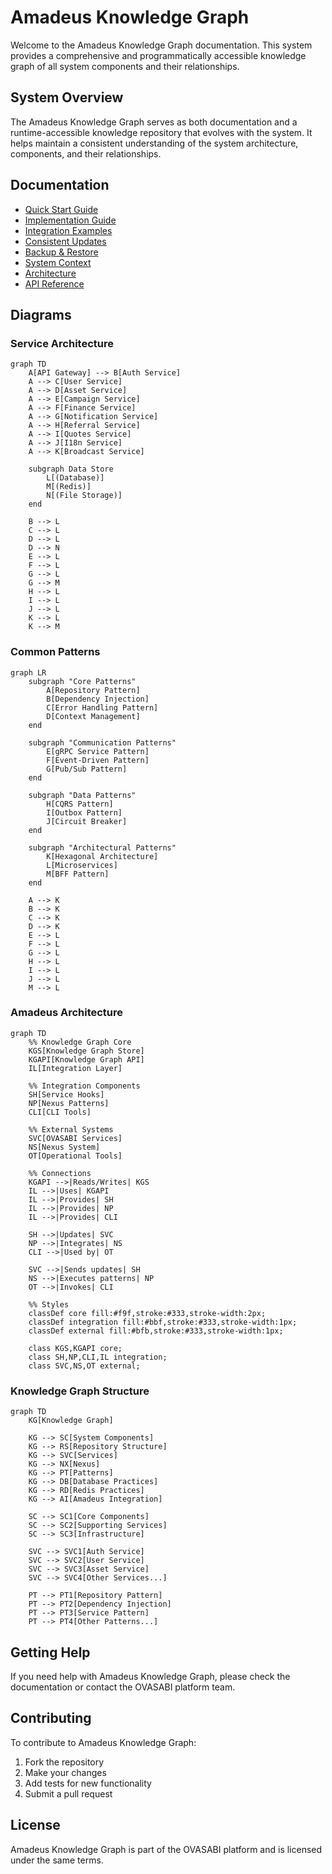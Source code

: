 # Amadeus Knowledge Graph

Welcome to the Amadeus Knowledge Graph documentation. This system provides a comprehensive and
programmatically accessible knowledge graph of all system components and their relationships.

## System Overview

The Amadeus Knowledge Graph serves as both documentation and a runtime-accessible knowledge
repository that evolves with the system. It helps maintain a consistent understanding of the system
architecture, components, and their relationships.

## Documentation

- [Quick Start Guide](quick_start.md)
- [Implementation Guide](implementation_guide.md)
- [Integration Examples](integration_examples.md)
- [Consistent Updates](consistent_updates.md)
- [Backup & Restore](backup_restore.md)
- [System Context](amadeus_context.md)
- [Architecture](architecture.md)
- [API Reference](api_reference.md)

## Diagrams

### Service Architecture

```mermaid
graph TD
    A[API Gateway] --> B[Auth Service]
    A --> C[User Service]
    A --> D[Asset Service]
    A --> E[Campaign Service]
    A --> F[Finance Service]
    A --> G[Notification Service]
    A --> H[Referral Service]
    A --> I[Quotes Service]
    A --> J[I18n Service]
    A --> K[Broadcast Service]

    subgraph Data Store
        L[(Database)]
        M[(Redis)]
        N[(File Storage)]
    end

    B --> L
    C --> L
    D --> L
    D --> N
    E --> L
    F --> L
    G --> L
    G --> M
    H --> L
    I --> L
    J --> L
    K --> L
    K --> M
```

### Common Patterns

```mermaid
graph LR
    subgraph "Core Patterns"
        A[Repository Pattern]
        B[Dependency Injection]
        C[Error Handling Pattern]
        D[Context Management]
    end
    
    subgraph "Communication Patterns"
        E[gRPC Service Pattern]
        F[Event-Driven Pattern]
        G[Pub/Sub Pattern]
    end
    
    subgraph "Data Patterns"
        H[CQRS Pattern]
        I[Outbox Pattern]
        J[Circuit Breaker]
    end
    
    subgraph "Architectural Patterns"
        K[Hexagonal Architecture]
        L[Microservices]
        M[BFF Pattern]
    end
    
    A --> K
    B --> K
    C --> K
    D --> K
    E --> L
    F --> L
    G --> L
    H --> L
    I --> L
    J --> L
    M --> L
```

### Amadeus Architecture

```mermaid
graph TD
    %% Knowledge Graph Core
    KGS[Knowledge Graph Store]
    KGAPI[Knowledge Graph API]
    IL[Integration Layer]
    
    %% Integration Components
    SH[Service Hooks]
    NP[Nexus Patterns]
    CLI[CLI Tools]
    
    %% External Systems
    SVC[OVASABI Services]
    NS[Nexus System]
    OT[Operational Tools]
    
    %% Connections
    KGAPI -->|Reads/Writes| KGS
    IL -->|Uses| KGAPI
    IL -->|Provides| SH
    IL -->|Provides| NP
    IL -->|Provides| CLI
    
    SH -->|Updates| SVC
    NP -->|Integrates| NS
    CLI -->|Used by| OT
    
    SVC -->|Sends updates| SH
    NS -->|Executes patterns| NP
    OT -->|Invokes| CLI
    
    %% Styles
    classDef core fill:#f9f,stroke:#333,stroke-width:2px;
    classDef integration fill:#bbf,stroke:#333,stroke-width:1px;
    classDef external fill:#bfb,stroke:#333,stroke-width:1px;
    
    class KGS,KGAPI core;
    class SH,NP,CLI,IL integration;
    class SVC,NS,OT external; 
```

### Knowledge Graph Structure

```mermaid
graph TD
    KG[Knowledge Graph]
    
    KG --> SC[System Components]
    KG --> RS[Repository Structure]
    KG --> SVC[Services]
    KG --> NX[Nexus]
    KG --> PT[Patterns]
    KG --> DB[Database Practices]
    KG --> RD[Redis Practices]
    KG --> AI[Amadeus Integration]
    
    SC --> SC1[Core Components]
    SC --> SC2[Supporting Services]
    SC --> SC3[Infrastructure]
    
    SVC --> SVC1[Auth Service]
    SVC --> SVC2[User Service]
    SVC --> SVC3[Asset Service]
    SVC --> SVC4[Other Services...]
    
    PT --> PT1[Repository Pattern]
    PT --> PT2[Dependency Injection]
    PT --> PT3[Service Pattern]
    PT --> PT4[Other Patterns...]
```

## Getting Help

If you need help with Amadeus Knowledge Graph, please check the documentation or contact the OVASABI
platform team.

## Contributing

To contribute to Amadeus Knowledge Graph:

1. Fork the repository
2. Make your changes
3. Add tests for new functionality
4. Submit a pull request

## License

Amadeus Knowledge Graph is part of the OVASABI platform and is licensed under the same terms.

